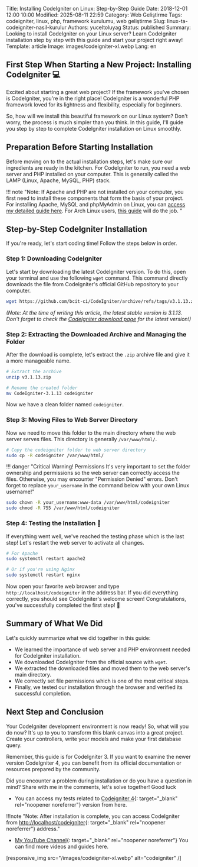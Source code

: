 Title: Installing CodeIgniter on Linux: Step-by-Step Guide
Date: 2018-12-01 12:00 10:00
Modified: 2025-08-11 22:59
Category: Web Geliştirme
Tags: codeigniter, linux, php, framework kurulumu, web geliştirme
Slug: linux-ta-codeigniter-nasil-kurulur
Authors: yuceltoluyag
Status: published
Summary: Looking to install CodeIgniter on your Linux server? Learn CodeIgniter installation step by step with this guide and start your project right away!
Template: article
Image: images/codeigniter-xl.webp
Lang: en

## First Step When Starting a New Project: Installing CodeIgniter 💻

Excited about starting a great web project? If the framework you've chosen is CodeIgniter, you're in the right place! CodeIgniter is a wonderful PHP framework loved for its lightness and flexibility, especially for beginners.

So, how will we install this beautiful framework on our Linux system? Don't worry, the process is much simpler than you think. In this guide, I'll guide you step by step to complete CodeIgniter installation on Linux smoothly.

## Preparation Before Starting Installation

Before moving on to the actual installation steps, let's make sure our ingredients are ready in the kitchen. For CodeIgniter to run, you need a web server and PHP installed on your computer. This is generally called the LAMP (Linux, Apache, MySQL, PHP) stack.

!!! note "Note: If Apache and PHP are not installed on your computer, you first need to install these components that form the basis of your project. For installing Apache, MySQL and phpMyAdmin on Linux, you can [access my detailed guide here](/linux-apache2-mysql-phpmyadmin-kurulumu/). For Arch Linux users, [this guide](/arch-linux-lampp-kurulumu-php7x-mariadb-mysql-phpmyadmin/) will do the job. "

## Step-by-Step CodeIgniter Installation

If you're ready, let's start coding time! Follow the steps below in order.

### Step 1: Downloading CodeIgniter

Let's start by downloading the latest CodeIgniter version. To do this, open your terminal and use the following `wget` command. This command directly downloads the file from CodeIgniter's official GitHub repository to your computer.

```bash
wget https://github.com/bcit-ci/CodeIgniter/archive/refs/tags/v3.1.13.zip
```

_(Note: At the time of writing this article, the latest stable version is 3.1.13. Don't forget to check the [CodeIgniter download page](https://codeigniter.com/download) for the latest version!)_

### Step 2: Extracting the Downloaded Archive and Managing the Folder

After the download is complete, let's extract the `.zip` archive file and give it a more manageable name.

```bash
# Extract the archive
unzip v3.1.13.zip

# Rename the created folder
mv CodeIgniter-3.1.13 codeigniter
```

Now we have a clean folder named `codeigniter`.

### Step 3: Moving Files to Web Server Directory

Now we need to move this folder to the main directory where the web server serves files. This directory is generally `/var/www/html/`.

```bash
# Copy the codeigniter folder to web server directory
sudo cp -R codeigniter /var/www/html/
```

!!! danger "Critical Warning! Permissions It's very important to set the folder ownership and permissions so the web server can correctly access the files. Otherwise, you may encounter "Permission Denied" errors. Don't forget to replace `your_username` in the command below with your own Linux username!"

```bash
sudo chown -R your_username:www-data /var/www/html/codeigniter
sudo chmod -R 755 /var/www/html/codeigniter
```

### Step 4: Testing the Installation 🎉

If everything went well, we've reached the testing phase which is the last step! Let's restart the web server to activate all changes.

```bash
# For Apache
sudo systemctl restart apache2

# Or if you're using Nginx
sudo systemctl restart nginx
```

Now open your favorite web browser and type `http://localhost/codeigniter` in the address bar. If you did everything correctly, you should see CodeIgniter's welcome screen! Congratulations, you've successfully completed the first step! 🚀

## Summary of What We Did

Let's quickly summarize what we did together in this guide:

- We learned the importance of web server and PHP environment needed for CodeIgniter installation.
- We downloaded CodeIgniter from the official source with `wget`.
- We extracted the downloaded files and moved them to the web server's main directory.
- We correctly set file permissions which is one of the most critical steps.
- Finally, we tested our installation through the browser and verified its successful completion.

## Next Step and Conclusion

Your CodeIgniter development environment is now ready! So, what will you do now? It's up to you to transform this blank canvas into a great project. Create your controllers, write your models and make your first database query.

Remember, this guide is for CodeIgniter 3. If you want to examine the newer version CodeIgniter 4, you can benefit from its official documentation or resources prepared by the community.

Did you encounter a problem during installation or do you have a question in mind? Share with me in the comments, let's solve together! Good luck

- You can access my tests related to [Codeigniter 4](https://github.com/Baba-Project/ci4){: target="\_blank" rel="noopener noreferrer"} version from here.

!!!note "Note: After installation is complete, you can access CodeIgniter from [http://localhost/codeigniter](http://localhost/codeigniter){: target="\_blank" rel="noopener noreferrer"} address."

- [My YouTube Channel](https://www.youtube.com/channel/UCJyK4D5BcoPXjV5T8N8-liA?view_as=subscriber){: target="\_blank" rel="noopener noreferrer"}
  You can find more videos and guides here.

[responsive_img src="/images/codeigniter-xl.webp" alt="codeigniter" /]